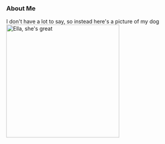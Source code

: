 ### About Me
I don't have a lot to say, so instead here's a picture of my dog
<img src="/images/ella.jpeg" alt="Ella, she's great" width="300"/>
